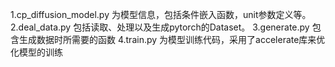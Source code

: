 1.cp_diffusion_model.py 为模型信息，包括条件嵌入函数，unit参数定义等。
2.deal_data.py 包括读取、处理以及生成pytorch的Dataset。
3.generate.py 包含生成数据时所需要的函数
4.train.py 为模型训练代码，采用了accelerate库来优化模型的训练